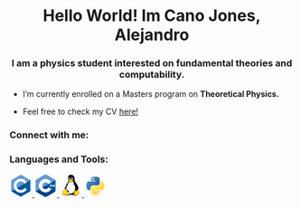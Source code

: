 <h1 align="center">Hello World! Im Cano Jones, Alejandro</h1>
<h3 align="center">I am a physics student interested on fundamental theories and computability.</h3>

- I’m currently enrolled on a Masters program on **Theoretical Physics.**

- Feel free to check my CV <a href="https://drive.google.com/file/d/1fduBrN5NedT3weDXgwaxABvL6REDbx0D/view?usp=sharinghttps://drive.google.com/file/d/1fduBrN5NedT3weDXgwaxABvL6REDbx0D/view?usp=sharing">here!</a></p>
<h3 align="left">Connect with me:</h3>
<p align="left">
</p>

<h3 align="left">Languages and Tools:</h3>
<p align="left"> <a href="https://www.cprogramming.com/" target="_blank" rel="noreferrer"> <img src="https://raw.githubusercontent.com/devicons/devicon/master/icons/c/c-original.svg" alt="c" width="40" height="40"/> </a> <a href="https://www.w3schools.com/cpp/" target="_blank" rel="noreferrer"> <img src="https://raw.githubusercontent.com/devicons/devicon/master/icons/cplusplus/cplusplus-original.svg" alt="cplusplus" width="40" height="40"/> </a> <a href="https://www.linux.org/" target="_blank" rel="noreferrer"> <img src="https://raw.githubusercontent.com/devicons/devicon/master/icons/linux/linux-original.svg" alt="linux" width="40" height="40"/> </a> <a href="https://www.python.org" target="_blank" rel="noreferrer"> <img src="https://raw.githubusercontent.com/devicons/devicon/master/icons/python/python-original.svg" alt="python" width="40" height="40"/> </a> </p>

